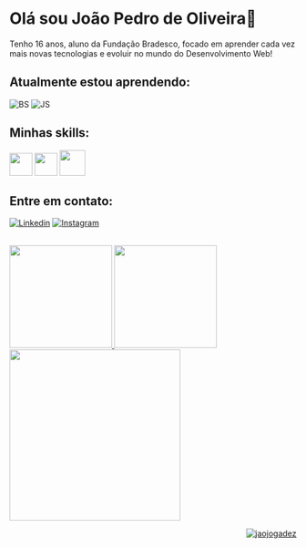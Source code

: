 # Olá sou João Pedro de Oliveira👋
Tenho 16 anos, aluno da Fundação Bradesco, focado em aprender cada vez mais novas tecnologias e evoluir no mundo do Desenvolvimento Web! <br>
## Atualmente estou aprendendo: <br>
![BS](https://img.shields.io/badge/Bootstrap-563D7C?style=for-the-badge&logo=bootstrap&logoColor=white)
![JS](https://img.shields.io/badge/JavaScript-F7DF1E?style=for-the-badge&logo=javascript&logoColor=black) <br>

## Minhas skills: <br>
<span>
  <img loading="lazy" src="https://cdn.jsdelivr.net/gh/devicons/devicon@latest/icons/html5/html5-original.svg" width="40" height="40" />       
  <img loading="lazy" src="https://cdn.jsdelivr.net/gh/devicons/devicon@latest/icons/css3/css3-original.svg" width="40" height="40" />
  <img loading="lazy" src="https://cdn.jsdelivr.net/gh/devicons/devicon@latest/icons/bootstrap/bootstrap-original.svg" width="45" height="45" />
 <!-- <img loading="lazy" src="https://cdn.jsdelivr.net/gh/devicons/devicon@latest/icons/javascript/javascript-original.svg" width="40" height="40"  />  -->      
</span>
<!--
![BS](https://img.shields.io/badge/CSS3-1572B6?style=for-the-badge&logo=css3&logoColor=white)
![JS](https://img.shields.io/badge/HTML5-E34F26?style=for-the-badge&logo=html5&logoColor=white) <br> -->

## Entre em contato: <br>
  [![Linkedin](https://img.shields.io/badge/LinkedIn-0077B5?style=for-the-badge&logo=linkedin&logoColor=white)](https://www.linkedin.com/in/jo%C3%A3o-pedro-oliveira-b86b0b293/)
  [![Instagram](https://img.shields.io/badge/Instagram-E4405F?style=for-the-badge&logo=instagram&logoColor=white)](https://www.instagram.com/jao_oliviera/)
  <!--[![Github](	https://img.shields.io/badge/GitHub-100000?style=for-the-badge&logo=github&logoColor=white)](https://github.com/jaojogadez)-->
<br>

<div>
<a href="https://github.com/jaojogadez">
<img loading="lazy" height="180em" src="https://github-readme-stats.vercel.app/api/top-langs/?username=jaojogadez&layout=compact&langs_count=7&theme=dark"/>
<img loading="lazy" height="180em" src="https://github-readme-stats.vercel.app/api?username=jaojogadez&show_icons=true&theme=dark&include_all_commits=true&count_private=true"/>
<img loading="lazy" width="300" src="https://i.pinimg.com/originals/03/bb/b1/03bbb179ac595ff87e17820bb2ac16de.gif">
</div>

<p align="right"> <img src="https://komarev.com/ghpvc/?username=jaojogadez&label=Profile%20views&color=0e75b6&style=flat" alt="jaojogadez" /> </p>
<!--
![Snake animation](https://github.com/jaojogadez/jaojogadez/blob/output/github-contribution-grid-snake.svg) testes teste
-->
